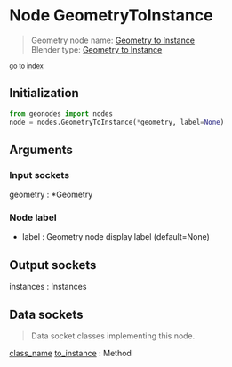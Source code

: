 
# Node GeometryToInstance

> Geometry node name: [Geometry to Instance](https://docs.blender.org/manual/en/latest/modeling/geometry_nodes/material/geometry_to_instance.html)<br>
  Blender type: [Geometry to Instance](https://docs.blender.org/api/current/bpy.types.GeometryNodeGeometryToInstance.html)
  
<sub>go to [index](/docs/index.md)</sub>

## Initialization

```python
from geonodes import nodes
node = nodes.GeometryToInstance(*geometry, label=None)
```



## Arguments


### Input sockets

geometry : *Geometry

### Node label

- label : Geometry node display label (default=None)

## Output sockets

instances : Instances

## Data sockets

> Data socket classes implementing this node.
  
[class_name](/docs/sockets/Geometry.md) [to_instance](/docs/sockets/Geometry.md#to_instance) : Method

